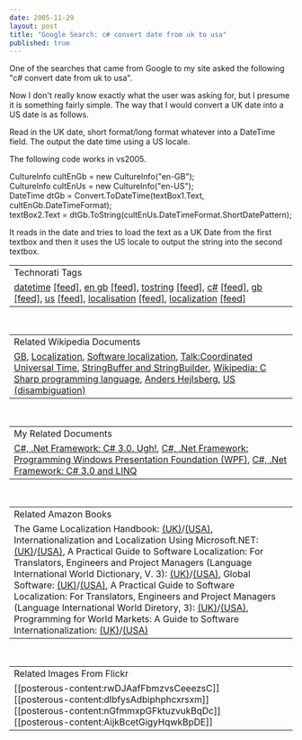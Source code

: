 ```yaml
--- 
date: 2005-11-29
layout: post
title: "Google Search: c# convert date from uk to usa"
published: true
---
```

One of the searches that came from Google to my site asked the following "c# convert date from uk to usa".<p />Now I don't really know exactly what the user was asking for, but I presume it is something fairly simple.  The way that I would convert a UK date into a US date is as follows.<p />Read in the UK date, short format/long format whatever into a DateTime field.  The output the date time using a US locale. <p />The following code works in vs2005.<p />CultureInfo cultEnGb = new CultureInfo("en-GB");<br />CultureInfo cultEnUs = new CultureInfo("en-US");<br />DateTime dtGb = Convert.ToDateTime(textBox1.Text, cultEnGb.DateTimeFormat);<br />textBox2.Text = dtGb.ToString(cultEnUs.DateTimeFormat.ShortDatePattern);<p />It reads in the date and tries to load the text as a UK Date from the first textbox and then it uses the US locale to output the string into the second textbox.<p /><table class="TechnoratiHead TagHeader">
<tr><td>Technorati Tags</td></tr>
<tr class="Technorati"><td>
<a href="http://www.technorati.com/tag/datetime" class="Tag" rel="tag">datetime</a> <a href="http://feeds.technorati.com/feed/posts/tag/datetime" class="Tag">[feed]</a>, <a href="http://www.technorati.com/tag/en%20gb" class="Tag" rel="tag">en gb</a> <a href="http://feeds.technorati.com/feed/posts/tag/en%20gb" class="Tag">[feed]</a>, <a href="http://www.technorati.com/tag/tostring" class="Tag" rel="tag">tostring</a> <a href="http://feeds.technorati.com/feed/posts/tag/tostring" class="Tag">[feed]</a>, <a href="http://www.technorati.com/tag/c%23" class="Tag" rel="tag">c#</a> <a href="http://feeds.technorati.com/feed/posts/tag/c%23" class="Tag">[feed]</a>, <a href="http://www.technorati.com/tag/gb" class="Tag" rel="tag">gb</a> <a href="http://feeds.technorati.com/feed/posts/tag/gb" class="Tag">[feed]</a>, <a href="http://www.technorati.com/tag/us" class="Tag" rel="tag">us</a> <a href="http://feeds.technorati.com/feed/posts/tag/us" class="Tag">[feed]</a>, <a href="http://www.technorati.com/tag/localisation" class="Tag" rel="tag">localisation</a> <a href="http://feeds.technorati.com/feed/posts/tag/localisation" class="Tag">[feed]</a>, <a href="http://www.technorati.com/tag/localization" class="Tag" rel="tag">localization</a> <a href="http://feeds.technorati.com/feed/posts/tag/localization" class="Tag">[feed]</a>
</td></tr>
</table><br /><table class="TechnoratiHead TagHeader">
<tr><td>Related Wikipedia Documents</td></tr>
<tr class="Technorati"><td>
<a href="http://en.wikipedia.org/wiki/GB" class="Tag" rel="tag">GB</a>, <a href="http://en.wikipedia.org/wiki/Localisation" class="Tag" rel="tag">Localization</a>, <a href="http://en.wikipedia.org/wiki/Software_localization" class="Tag" rel="tag">Software localization</a>, <a href="http://en.wikipedia.org/wiki/Talk:Coordinated_Universal_Time" class="Tag" rel="tag">Talk:Coordinated Universal Time</a>, <a href="http://en.wikipedia.org/wiki/StringBuffer" class="Tag" rel="tag">StringBuffer and StringBuilder</a>, <a href="http://en.wikipedia.org/wiki/C_Sharp_programming_language" class="Tag" rel="tag">Wikipedia: C Sharp programming language</a>, <a href="http://en.wikipedia.org/wiki/Anders_Hejlsberg" class="Tag" rel="tag">Anders Hejlsberg</a>, <a href="http://en.wikipedia.org/wiki/Us" class="Tag" rel="tag">US (disambiguation)</a>
</td></tr>
</table><br /><table class="TechnoratiHead TagHeader">
<tr><td>My Related Documents</td></tr>
<tr class="Technorati"><td>
<a href="http://www.kinlan.co.uk/2005/09/c-30-ugh.html" class="Tag" rel="tag">C#, .Net Framework: C# 3.0. Ugh!</a>, <a href="http://www.kinlan.co.uk/2005/11/programming-windows-presentation.html" class="Tag" rel="tag">C#, .Net Framework: Programming Windows Presentation Foundation (WPF)</a>, <a href="http://www.kinlan.co.uk/2005/09/c-30-and-linq.html" class="Tag" rel="tag">C#, .Net Framework: C# 3.0 and LINQ</a>
</td></tr>
</table><br /><table class="TechnoratiHead TagHeader">
<tr><td>Related Amazon Books</td></tr>
<tr class="Technorati"><td>The Game Localization Handbook: <a href="http://www.amazon.co.uk/exec/obidos/redirect?tag=cnetfra-21&amp;link_code=xm2&amp;camp=2025&amp;creative=165953&amp;path=http://www.amazon.co.uk/gp/redirect.html%253fASIN=1584503432%2526tag=cnetfra-21%2526lcode=xm2%2526cID=2025%2526ccmID=165953%2526location=/o/ASIN/1584503432%25253FSubscriptionId=0CM2PVF6VAHJQKW5G782" class="Tag" rel="tag">(UK)</a>/<a href="http://www.amazon.com/exec/obidos/redirect?tag=cnetfra-20&amp;link_code=xm2&amp;camp=2025&amp;creative=165953&amp;path=http://www.amazon.com/gp/redirect.html%253fASIN=1584503432%2526tag=cnetfra-20%2526lcode=xm2%2526cID=2025%2526ccmID=165953%2526location=/o/ASIN/1584503432%25253FSubscriptionId=0CM2PVF6VAHJQKW5G782" class="Tag" rel="tag">(USA)</a>, Internationalization and Localization Using Microsoft.NET: <a href="http://www.amazon.co.uk/exec/obidos/redirect?tag=cnetfra-21&amp;link_code=xm2&amp;camp=2025&amp;creative=165953&amp;path=http://www.amazon.co.uk/gp/redirect.html%253fASIN=1590590023%2526tag=cnetfra-21%2526lcode=xm2%2526cID=2025%2526ccmID=165953%2526location=/o/ASIN/1590590023%25253FSubscriptionId=0CM2PVF6VAHJQKW5G782" class="Tag" rel="tag">(UK)</a>/<a href="http://www.amazon.com/exec/obidos/redirect?tag=cnetfra-20&amp;link_code=xm2&amp;camp=2025&amp;creative=165953&amp;path=http://www.amazon.com/gp/redirect.html%253fASIN=1590590023%2526tag=cnetfra-20%2526lcode=xm2%2526cID=2025%2526ccmID=165953%2526location=/o/ASIN/1590590023%25253FSubscriptionId=0CM2PVF6VAHJQKW5G782" class="Tag" rel="tag">(USA)</a>, A Practical Guide to Software Localization: For Translators, Engineers and Project Managers (Language International World Dictionary, V. 3): <a href="http://www.amazon.co.uk/exec/obidos/redirect?tag=cnetfra-21&amp;link_code=xm2&amp;camp=2025&amp;creative=165953&amp;path=http://www.amazon.co.uk/gp/redirect.html%253fASIN=1556197438%2526tag=cnetfra-21%2526lcode=xm2%2526cID=2025%2526ccmID=165953%2526location=/o/ASIN/1556197438%25253FSubscriptionId=0CM2PVF6VAHJQKW5G782" class="Tag" rel="tag">(UK)</a>/<a href="http://www.amazon.com/exec/obidos/redirect?tag=cnetfra-20&amp;link_code=xm2&amp;camp=2025&amp;creative=165953&amp;path=http://www.amazon.com/gp/redirect.html%253fASIN=1556197438%2526tag=cnetfra-20%2526lcode=xm2%2526cID=2025%2526ccmID=165953%2526location=/o/ASIN/1556197438%25253FSubscriptionId=0CM2PVF6VAHJQKW5G782" class="Tag" rel="tag">(USA)</a>, Global Software: <a href="http://www.amazon.co.uk/exec/obidos/redirect?tag=cnetfra-21&amp;link_code=xm2&amp;camp=2025&amp;creative=165953&amp;path=http://www.amazon.co.uk/gp/redirect.html%253fASIN=0387977066%2526tag=cnetfra-21%2526lcode=xm2%2526cID=2025%2526ccmID=165953%2526location=/o/ASIN/0387977066%25253FSubscriptionId=0CM2PVF6VAHJQKW5G782" class="Tag" rel="tag">(UK)</a>/<a href="http://www.amazon.com/exec/obidos/redirect?tag=cnetfra-20&amp;link_code=xm2&amp;camp=2025&amp;creative=165953&amp;path=http://www.amazon.com/gp/redirect.html%253fASIN=0387977066%2526tag=cnetfra-20%2526lcode=xm2%2526cID=2025%2526ccmID=165953%2526location=/o/ASIN/0387977066%25253FSubscriptionId=0CM2PVF6VAHJQKW5G782" class="Tag" rel="tag">(USA)</a>, A Practical Guide to Software Localization: For Translators, Engineers and Project Managers (Language International World Diretory, 3): <a href="http://www.amazon.co.uk/exec/obidos/redirect?tag=cnetfra-21&amp;link_code=xm2&amp;camp=2025&amp;creative=165953&amp;path=http://www.amazon.co.uk/gp/redirect.html%253fASIN=155619742X%2526tag=cnetfra-21%2526lcode=xm2%2526cID=2025%2526ccmID=165953%2526location=/o/ASIN/155619742X%25253FSubscriptionId=0CM2PVF6VAHJQKW5G782" class="Tag" rel="tag">(UK)</a>/<a href="http://www.amazon.com/exec/obidos/redirect?tag=cnetfra-20&amp;link_code=xm2&amp;camp=2025&amp;creative=165953&amp;path=http://www.amazon.com/gp/redirect.html%253fASIN=155619742X%2526tag=cnetfra-20%2526lcode=xm2%2526cID=2025%2526ccmID=165953%2526location=/o/ASIN/155619742X%25253FSubscriptionId=0CM2PVF6VAHJQKW5G782" class="Tag" rel="tag">(USA)</a>, Programming for World Markets: A Guide to Software Internationalization: <a href="http://www.amazon.co.uk/exec/obidos/redirect?tag=cnetfra-21&amp;link_code=xm2&amp;camp=2025&amp;creative=165953&amp;path=http://www.amazon.co.uk/gp/redirect.html%253fASIN=0137221908%2526tag=cnetfra-21%2526lcode=xm2%2526cID=2025%2526ccmID=165953%2526location=/o/ASIN/0137221908%25253FSubscriptionId=0CM2PVF6VAHJQKW5G782" class="Tag" rel="tag">(UK)</a>/<a href="http://www.amazon.com/exec/obidos/redirect?tag=cnetfra-20&amp;link_code=xm2&amp;camp=2025&amp;creative=165953&amp;path=http://www.amazon.com/gp/redirect.html%253fASIN=0137221908%2526tag=cnetfra-20%2526lcode=xm2%2526cID=2025%2526ccmID=165953%2526location=/o/ASIN/0137221908%25253FSubscriptionId=0CM2PVF6VAHJQKW5G782" class="Tag" rel="tag">(USA)</a>
</td></tr>
</table><br /><table class="TechnoratiHead TagHeader">
<tr><td>Related Images From Flickr</td></tr>
<tr class="Technorati"><td>
<span style="float: left;">[[posterous-content:rwDJAafFbmzvsCeeezsC]]</span><span style="float: left;">[[posterous-content:dIbfysAdbiphphcxrsxm]]</span><span style="float: left;">[[posterous-content:nGfmmxpGFktuzvukBqDc]]</span><span style="float: left;">[[posterous-content:AijkBcetGigyHqwkBpDE]]</span>
</td></tr>
</table><div class="blogger-post-footer"><img class="posterous_download_image" src="https://blogger.googleusercontent.com/tracker/8109338-113330611019474984?l=www.kinlan.co.uk%2Findex.html" height="1" alt="" width="1" /></div>
